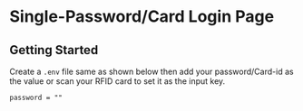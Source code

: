 # Single-Password/Card Login Page

## Getting Started

Create a ```.env``` file same as shown below then add your password/Card-id as the value or scan your RFID card to set it as the input key.

```
password = ""
```